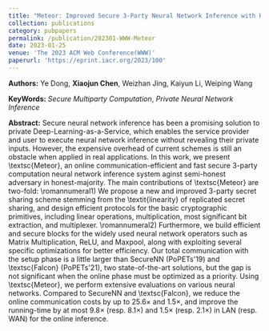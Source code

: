 ```yaml
---
title: "Meteor: Improved Secure 3-Party Neural Network Inference with Reducing Online Communication Costs"
collection: publications
category: pubpapers
permalink: /publication/202301-WWW-Meteor
date: 2023-01-25
venue: 'The 2023 ACM Web Conference(WWW)'
paperurl: 'https://eprint.iacr.org/2023/100'
---
```

**Authors:** Ye Dong, **Xiaojun Chen**, Weizhan Jing, Kaiyun Li, Weiping Wang

**KeyWords:** *Secure Multiparty Computation*, *Private Neural Network Inference*

**Abstract:** Secure neural network inference has been a promising solution to private Deep-Learning-as-a-Service, which enables the service provider and user to execute neural network inference without revealing their private inputs. However, the expensive overhead of current schemes is still an obstacle when applied in real applications. In this work, we present \textsc{Meteor}, an online communication-efficient and fast secure 3-party computation neural network inference system aginst semi-honest adversary in honest-majority. The main contributions of \textsc{Meteor} are two-fold: \romannumeral1) We propose a new and improved 3-party secret sharing scheme stemming from the \textit{linearity} of replicated secret sharing, and design efficient protocols for the basic cryptographic primitives, including linear operations, multiplication, most significant bit extraction, and multiplexer. \romannumeral2) Furthermore, we build efficient and secure blocks for the widely used neural network operators such as Matrix Multiplication, ReLU, and Maxpool, along with exploiting several specific optimizations for better efficiency. Our total communication with the setup phase is a little larger than SecureNN (PoPETs'19) and \textsc{Falcon} (PoPETs'21), two state-of-the-art solutions, but the gap is not significant when the online phase must be optimized as a priority. Using \textsc{Meteor}, we perform extensive evaluations on various neural networks. Compared to SecureNN and \textsc{Falcon}, we reduce the online communication costs by up to $25.6\times$ and $1.5\times$, and improve the running-time by at most $9.8\times$ (resp. $8.1\times$) and $1.5\times$ (resp. $2.1\times$) in LAN (resp. WAN) for the online inference.
